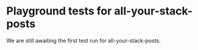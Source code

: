 # Playground tests for all-your-stack-posts
We are still awaiting the first test run for all-your-stack-posts.
